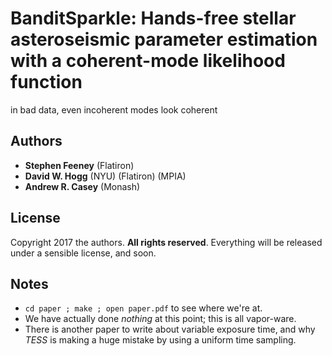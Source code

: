 # BanditSparkle: Hands-free stellar asteroseismic parameter estimation with a coherent-mode likelihood function
in bad data, even incoherent modes look coherent

## Authors
- **Stephen Feeney** (Flatiron)
- **David W. Hogg** (NYU) (Flatiron) (MPIA)
- **Andrew R. Casey** (Monash)

## License
Copyright 2017 the authors. **All rights reserved**. Everything will be released under a sensible license, and soon.

## Notes
- `cd paper ; make ; open paper.pdf` to see where we're at.
- We have actually done *nothing* at this point; this is all vapor-ware.
- There is another paper to write about variable exposure time, and why *TESS* is making a huge mistake by using a uniform time sampling.
